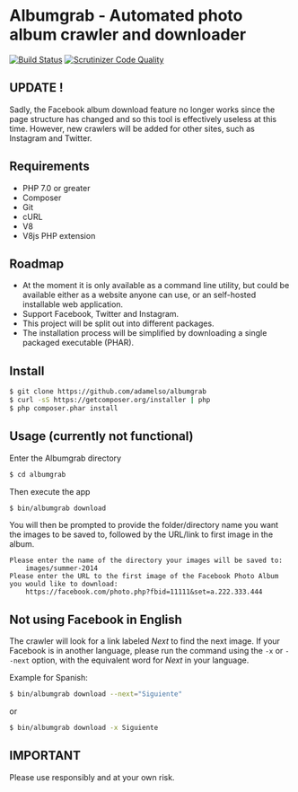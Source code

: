 Albumgrab - Automated photo album crawler and downloader
========================================================

[![Build Status](https://travis-ci.org/adamelso/albumgrab.svg?branch=master)](https://travis-ci.org/adamelso/albumgrab)
[![Scrutinizer Code Quality](https://scrutinizer-ci.com/g/adamelso/albumgrab/badges/quality-score.png?b=master)](https://scrutinizer-ci.com/g/adamelso/albumgrab/?branch=master)


UPDATE !
--------

Sadly, the Facebook album download feature no longer works since the page structure has changed
and so this tool is effectively useless at this time.
However, new crawlers will be added for other sites, such as Instagram and Twitter.


Requirements
------------

  * PHP 7.0 or greater
  * Composer
  * Git
  * cURL
  * V8
  * V8js PHP extension


Roadmap
-------

  * At the moment it is only available as a command line utility, but could be available either as a website
    anyone can use, or an self-hosted installable web application.
  * Support Facebook, Twitter and Instagram.
  * This project will be split out into different packages.
  * The installation process will be simplified by downloading a single packaged executable (PHAR).


Install
-------

```bash
$ git clone https://github.com/adamelso/albumgrab
$ curl -sS https://getcomposer.org/installer | php
$ php composer.phar install
```

Usage (currently not functional)
--------------------------------

Enter the Albumgrab directory

```bash
$ cd albumgrab
```

Then execute the app

```bash
$ bin/albumgrab download
```

You will then be prompted to provide the folder/directory name you want the images to be saved to, followed by the URL/link to first image in the album.

    Please enter the name of the directory your images will be saved to:
        images/summer-2014
    Please enter the URL to the first image of the Facebook Photo Album you would like to download:
        https://facebook.com/photo.php?fbid=11111&set=a.222.333.444


Not using Facebook in English
-----------------------------

The crawler will look for a link labeled _Next_ to find the next image.
If your Facebook is in another language, please run the command using
the `-x` or `--next` option, with the equivalent word for _Next_ in
your language.

Example for Spanish:

```bash
$ bin/albumgrab download --next="Siguiente"
```

or

```bash
$ bin/albumgrab download -x Siguiente
```


IMPORTANT
---------

Please use responsibly and at your own risk.

